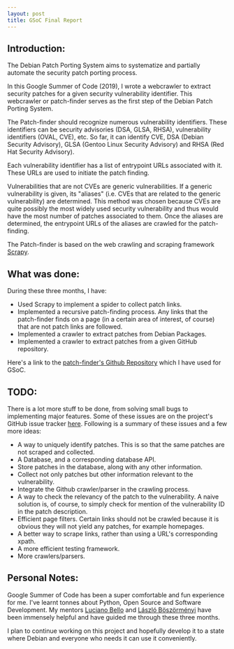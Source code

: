 ```yaml
---
layout: post
title: GSoC Final Report
---
```


## Introduction:

The Debian Patch Porting System aims to systematize and partially automate the security patch porting process.

In this Google Summer of Code (2019), I wrote a webcrawler to extract security patches for a given security vulnerability identifier. This webcrawler or patch-finder serves as the first step of the Debian Patch Porting System.

The Patch-finder should recognize numerous vulnerability identifiers. These identifiers can be security advisories (DSA, GLSA, RHSA), vulnerability identifiers (OVAL, CVE), etc. So far, it can identify CVE, DSA (Debian Security Advisory), GLSA (Gentoo Linux Security Advisory) and RHSA (Red Hat Security Advisory).

Each vulnerability identifier has a list of entrypoint URLs associated with it. These URLs are used to initiate the patch finding.

Vulnerabilities that are not CVEs are generic vulnerabilities. If a generic vulnerability is given, its "aliases" (i.e. CVEs that are related to the generic vulnerability) are determined. This method was chosen because CVEs are quite possibly the most widely used security vulnerability and thus would have the most number of patches associated to them. Once the aliases are determined, the entrypoint URLs of the aliases are crawled for the patch-finding.

The Patch-finder is based on the web crawling and scraping framework [Scrapy](https://github.com/scrapy/scrapy).

## What was done:

During these three months, I have:

- Used Scrapy to implement a spider to collect patch links.
- Implemented a recursive patch-finding process. Any links that the patch-finder finds on a page (in a certain area of interest, of course) that are not patch links are followed.
- Implemented a crawler to extract patches from Debian Packages.
- Implemented a crawler to extract patches from a given GitHub repository.

Here's a link to the [patch-finder's Github Repository](https://github.com/PatchPorting/patch-finder) which I have used for GSoC.

## TODO:

There is a lot more stuff to be done, from solving small bugs to implementing major features. Some of these issues are on the project's GitHub issue tracker [here](https://github.com/PatchPorting/patch-finder/issues). Following is a summary of these issues and a few more ideas:

- A way to uniquely identify patches. This is so that the same patches are not scraped and collected.
- A Database, and a corresponding database API.
- Store patches in the database, along with any other information.
- Collect not only patches but other information relevant to the vulnerability.
- Integrate the Github crawler/parser in the crawling process.
- A way to check the relevancy of the patch to the vulnerability. A naive solution is, of course, to simply check for mention of the vulnerability ID in the patch description.
- Efficient page filters. Certain links should not be crawled because it is obvious they will not yield any patches, for example homepages.
- A better way to scrape links, rather than using a URL's corresponding xpath.
- A more efficient testing framework.
- More crawlers/parsers.

## Personal Notes:

Google Summer of Code has been a super comfortable and fun experience for me. I've learnt tonnes about Python, Open Source and Software Development. My mentors [Luciano Bello](https://github.com/1ucian0) and [László Böszörményi](https://github.com/gcsideal) have been immensely helpful and have guided me through these three months.

I plan to continue working on this project and hopefully develop it to a state where Debian and everyone who needs it can use it conveniently.
